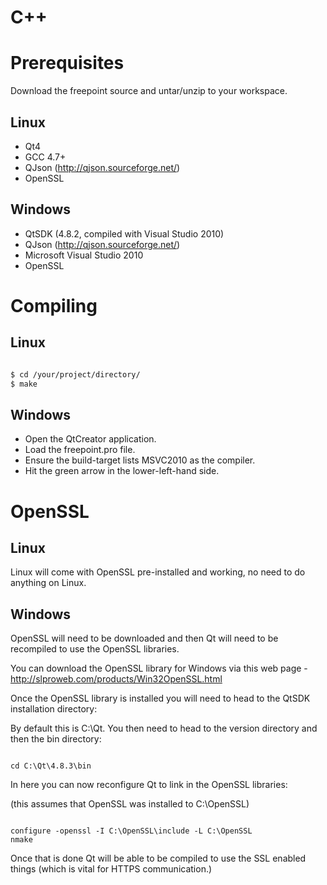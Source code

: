 C++
===

Prerequisites
=============

Download the freepoint source and untar/unzip to your workspace.

Linux
-----

* Qt4
* GCC 4.7+
* QJson (http://qjson.sourceforge.net/)
* OpenSSL

Windows
-------

* QtSDK (4.8.2, compiled with Visual Studio 2010)
* QJson (http://qjson.sourceforge.net/)
* Microsoft Visual Studio 2010
* OpenSSL

Compiling
=========

Linux
-----

```bash

$ cd /your/project/directory/
$ make
```

Windows
-------

* Open the QtCreator application.
* Load the freepoint.pro file.
* Ensure the build-target lists MSVC2010 as the compiler.
* Hit the green arrow in the lower-left-hand side.

OpenSSL
=======

Linux
-----

Linux will come with OpenSSL pre-installed and working, no need to do
anything on Linux.

Windows
-------

OpenSSL will need to be downloaded and then Qt will need to be
recompiled to use the OpenSSL libraries.

You can download the OpenSSL library for Windows via this web page -
http://slproweb.com/products/Win32OpenSSL.html

Once the OpenSSL library is installed you will need to head to the
QtSDK installation directory:

By default this is C:\Qt. You then need to head to the version
directory and then the bin directory:

```shell

cd C:\Qt\4.8.3\bin
```

In here you can now reconfigure Qt to link in the OpenSSL libraries:

(this assumes that OpenSSL was installed to C:\OpenSSL)

```shell

configure -openssl -I C:\OpenSSL\include -L C:\OpenSSL
nmake
```

Once that is done Qt will be able to be compiled to use the SSL
enabled things (which is vital for HTTPS communication.)
